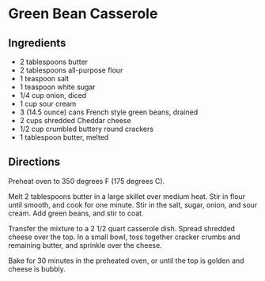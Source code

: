 # Green Bean Casserole

## Ingredients

- 2 tablespoons butter
- 2 tablespoons all-purpose flour
- 1 teaspoon salt
- 1 teaspoon white sugar
- 1/4 cup onion, diced
- 1 cup sour cream
- 3 (14.5 ounce) cans French style green beans, drained
- 2 cups shredded Cheddar cheese
- 1/2 cup crumbled buttery round crackers
- 1 tablespoon butter, melted

## Directions

Preheat oven to 350 degrees F (175 degrees C).

Melt 2 tablespoons butter in a large skillet over medium heat. Stir in flour until smooth, and cook for one minute. Stir in the salt, sugar, onion, and sour cream. Add green beans, and stir to coat.

Transfer the mixture to a 2 1/2 quart casserole dish. Spread shredded cheese over the top. In a small bowl, toss together cracker crumbs and remaining butter, and sprinkle over the cheese.

Bake for 30 minutes in the preheated oven, or until the top is golden and cheese is bubbly.

